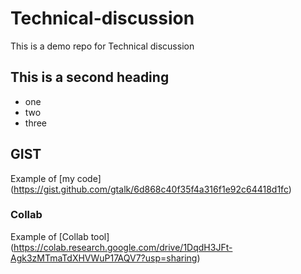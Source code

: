 # Technical-discussion
This is a demo repo for Technical discussion



## This is a second heading 

* one
* two
* three

## GIST
Example of [my code] (https://gist.github.com/gtalk/6d868c40f35f4a316f1e92c64418d1fc)
### Collab
Example of [Collab tool] (https://colab.research.google.com/drive/1DqdH3JFt-Agk3zMTmaTdXHVWuP17AQV7?usp=sharing)
